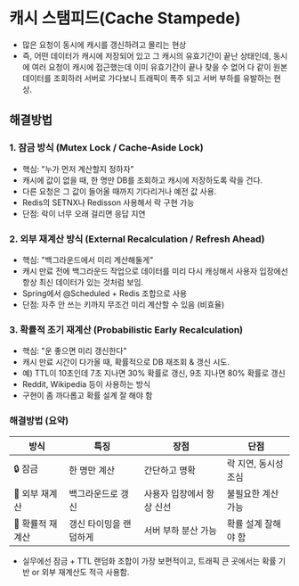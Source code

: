 # 캐시 스탬피드(Cache Stampede)
- 많은 요청이 동시에 캐시를 갱신하려고 몰리는 현상
- 즉, 어떤 데이터가 캐시에 저장되어 있고 그 캐시의 유효기간이 끝난 상태인데, 동시에 여러 요청이 캐시에 접근했는데 이미 유효기간이 끝나 찾을 수 없어 다 같이 원본데이터를 조회하러 서버로 가다보니 트래픽이 폭주 되고 서버 부하를 유발하는 현상.

## 해결방법
### 1. 잠금 방식 (Mutex Lock / Cache-Aside Lock)
- 핵심: "누가 먼저 계산할지 정하자"
- 캐시에 값이 없을 때, 한 명만 DB를 조회하고 캐시에 저장하도록 락을 건다.
- 다른 요청은 그 값이 들어올 때까지 기다리거나 예전 값 사용.
- Redis의 SETNX나 Redisson 사용해서 락 구현 가능
- 단점: 락이 너무 오래 걸리면 응답 지연

### 2. 외부 재계산 방식 (External Recalculation / Refresh Ahead)
- 핵심: "백그라운드에서 미리 계산해둘게"
- 캐시 만료 전에 백그라운드 작업으로 데이터를 미리 다시 캐싱해서 사용자 입장에선 항상 최신 데이터가 있는 것처럼 보임.
- Spring에서 @Scheduled + Redis 조합으로 사용
- 단점: 자주 안 쓰는 키까지 무조건 미리 계산할 수 있음 (비효율)

### 3. 확률적 조기 재계산 (Probabilistic Early Recalculation)
-  핵심: "운 좋으면 미리 갱신한다"
- 캐시 만료 시간이 다가올 때, 확률적으로 DB 재조회 & 갱신 시도.
- 예) TTL이 10초인데 7초 지나면 30% 확률로 갱신, 9초 지나면 80% 확률로 갱신
- Reddit, Wikipedia 등이 사용하는 방식
- 구현이 좀 까다롭고 확률 설계 잘 해야 함

### 해결방법 (요약)
| 방식         | 특징           | 장점             | 단점           |
| ---------- | ------------ | -------------- | ------------ |
| 🔒 잠금      | 한 명만 계산      | 간단하고 명확        | 락 지연, 동시성 조심 |
| 🔁 외부 재계산  | 백그라운드로 갱신    | 사용자 입장에서 항상 신선 | 불필요한 계산 가능   |
| 🎲 확률적 재계산 | 갱신 타이밍을 랜덤하게 | 서버 부하 분산 가능    | 확률 설계 잘해야 함  |


- 실무에선 잠금 + TTL 랜덤화 조합이 가장 보편적이고, 트래픽 큰 곳에서는 확률 기반 or 외부 재계산도 적극 사용함.